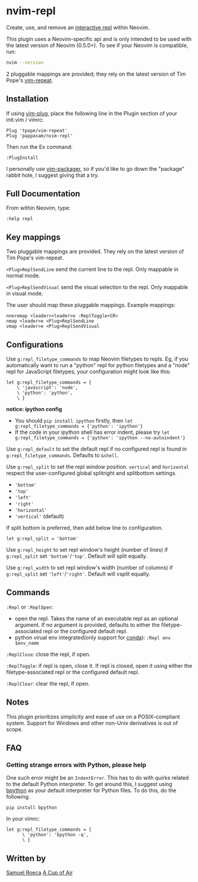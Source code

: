 # nvim-repl

Create, use, and remove an [interactive repl](https://en.wikipedia.org/wiki/Read%E2%80%93eval%E2%80%93print_loop) within Neovim.

This plugin uses a Neovim-specific api and is only intended to be used with the latest version of Neovim (0.5.0+). To see if your Neovim is compatible, run:

```bash
nvim --version
```

2 pluggable mappings are provided; they rely on the latest version of Tim Pope's [vim-repeat](https://github.com/tpope/vim-repeat).

## Installation

If using [vim-plug](https://github.com/junegunn/vim-plug), place the following line in the Plugin section of your init.vim / vimrc:

```vim
Plug 'tpope/vim-repeat'
Plug 'pappasam/nvim-repl'
```

Then run the Ex command:

```vim
:PlugInstall
```

I personally use [vim-packager](https://github.com/kristijanhusak/vim-packager), so if you'd like to go down the "package" rabbit hole, I suggest giving that a try.

## Full Documentation

From within Neovim, type:

```vim
:help repl
```

## Key mappings

Two pluggable mappings are provided. They rely on the latest version of Tim Pope's vim-repeat.

`<Plug>ReplSendLine` send the current line to the repl. Only mappable in normal mode.

`<Plug>ReplSendVisual` send the visual selection to the repl. Only mappable in visual mode.

The user should map these pluggable mappings. Example mappings:

```vim
nnoremap <leader><leader>e :ReplToggle<CR>
nmap <leader>e <Plug>ReplSendLine
vmap <leader>e <Plug>ReplSendVisual
```

## Configurations

Use `g:repl_filetype_commands` to map Neovim filetypes to repls. Eg, if you automatically want to run a "python" repl for python filetypes and a "node" repl for JavaScript filetypes, your configuration might look like this:

```vim
let g:repl_filetype_commands = {
    \ 'javascript': 'node',
    \ 'python': 'python',
    \ }
```

**notice: ipython config**

- You should `pip install ipython` firstly, then `let g:repl_filetype_commands = {'python': 'ipython'}`
- If the code in your ipython shell has error indent, please try `let g:repl_filetype_commands = {'python': 'ipython --no-autoindent'}`

Use `g:repl_default` to set the default repl if no configured repl is found in `g:repl_filetype_commands`. Defaults to `&shell`.

Use `g:repl_split` to set the repl window position. `vertical` and `horizontal` respect the user-configured global splitright and splitbottom settings.

- `'bottom'`
- `'top'`
- `'left'`
- `'right'`
- `'horizontal'`
- `'vertical'` (default)

If split bottom is preferred, then add below line to configuration.

```vim
let g:repl_split = 'bottom'
```

Use `g:repl_height` to set repl window's height (number of lines) if `g:repl_split` set `'bottom'`/`'top'`. Default will split equally.

Use `g:repl_width` to set repl window's width (number of columns) if `g:repl_split` set `'left'`/`'right'`. Default will vsplit equally.

## Commands

`:Repl` or `:ReplOpen`:

- open the repl. Takes the name of an executable repl as an optional argument. If no argument is provided, defaults to either the filetype-associated repl or the configured default repl.
- python virual env integrated(only support for [conda](https://www.anaconda.com/)): `:Repl env $env_name`

`:ReplClose`: close the repl, if open.

`:ReplToggle`: if repl is open, close it. If repl is closed, open it using either the filetype-associated repl or the configured default repl.

`:ReplClear`: clear the repl, if open.

## Notes

This plugin prioritizes simplicity and ease of use on a POSIX-compliant system. Support for Windows and other non-Unix derivatives is out of scope.

## FAQ

### Getting strange errors with Python, please help

One such error might be an `IndentError`. This has to do with quirks related to the default Python interpreter. To get around this, I suggest using [bpython](https://github.com/bpython/bpython) as your default interpreter for Python files. To do this, do the following.

```shell
pip install bpython
```

In your vimrc:

```vim
let g:repl_filetype_commands = {
      \ 'python': 'bpython -q',
      \ }
```

## Written by

[Samuel Roeca](https://samroeca.com/)
[A Cup of Air](https://acupofair.github.io/)
